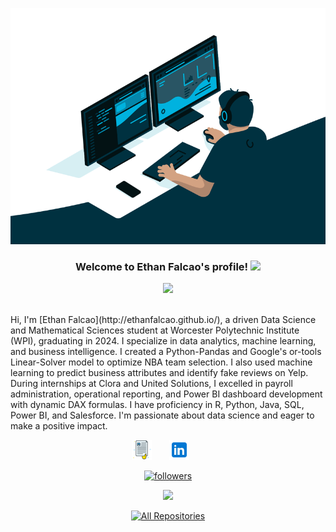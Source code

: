 [![MasterHead](code.gif)]()
<h3 align="center">
  Welcome to Ethan Falcao's profile!
  <img src="https://media.giphy.com/media/hvRJCLFzcasrR4ia7z/giphy.gif" width="28">
</h3> 


<!-- Typing SVG - https://readme-typing-svg.herokuapp.com/demo/ -->
<p align="center">
  <a href="https://git.io/typing-svg">
    <img src="https://readme-typing-svg.herokuapp.com?lines=I+am+Ethan+Falcao;Data+Science;Mathematical+Sciences">
  </a>
</p>      

 <br>
Hi, I'm [Ethan Falcao](http://ethanfalcao.github.io/), a driven Data Science and Mathematical Sciences student at Worcester Polytechnic Institute (WPI), graduating in 2024. I specialize in data analytics, machine learning, and business intelligence. I created a Python-Pandas and Google's or-tools Linear-Solver model to optimize NBA team selection. I also used machine learning to predict business attributes and identify fake reviews on Yelp. During internships at Clora and United Solutions, I excelled in payroll administration, operational reporting, and Power BI dashboard development with dynamic DAX formulas. I have proficiency in R, Python, Java, SQL, Power BI, and Salesforce. I'm passionate about data science and eager to make a positive impact.</br>

<!-- social -->                    
 <p align="center">
   <a href="http://ethanfalcao.github.io/"><img width="32px" alt="Portfolio" src="./cv.png"/></a>
  &#8287;&#8287;&#8287;&#8287;&#8287;
  <a href="https://www.linkedin.com/in/ethan-falcao/" alt="LinkedIN"><img width="32px" src="./img/linked.png"/></a>
  &#8287;&#8287;&#8287;&#8287;&#8287;
  
</p>
<p align="center">
  <a href="https://github.com/EthanFalcao">
    <img alt="followers" title="Follow me on Github" src="https://custom-icon-badges.herokuapp.com/github/followers/ethanfalcao?color=236ad3&labelColor=1155ba&style=for-the-badge&logo=person-add&label=Follow&logoColor=white"/></a>
  
</p>

<p align="center">
  <img src="https://komarev.com/ghpvc/?username=ethanfalcao&color=6aa6f8">
</p>
</a>


<p align="center">
  <a href="https://github.com/ethanfalcao?tab=repositories">
    <img alt="All Repositories" title="All Repositories" src="https://custom-icon-badges.herokuapp.com/badge/-All%20Repos-2962FF?style=for-the-badge&logoColor=white&logo=repo"/>
  </a>
</p>

